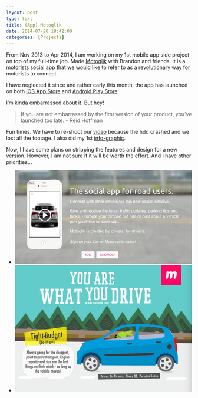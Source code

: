 ```yaml
---
layout: post
type: text
title: (App) Motoqlik
date: 2014-07-20 18:42:00
categories: [Projects]
---
```


From Nov 2013 to Apr 2014, I am working on my 1st mobile app side project on top of my full-time job. Made [Motoqlik](http://motoqlik.com) with Brandon and friends. It is a motorists social app that we would like to refer to as a revolutionary way for motorists to connect.

I have neglected it since and rather early this month, the app has launched on both [iOS App Store](https://itunes.apple.com/us/app/motoqlik/id882273536) and [Android Play Store](https://play.google.com/store/apps/details?id=com.motoqlik.app).

I’m kinda embarrassed about it. But hey!
> If you are not embarrassed by the first version of your product, you’ve launched too late. - Reid Hoffman

Fun times. We have to re-shoot our [video](http://www.youtube.com/watch?v=9LKcY8Ek98s) because the hdd crashed and we lost all the footage. I also did my 1st [info-graphic](http://buff.ly/1zi1My7).

Now, I have some plans on stripping the features and design for a new version. However, I am not sure if it will be worth the effort. And I have other priorities...

<ul class="rslides">
	<li><img src="/img/mq-01.png"></li>
	<li><img src="/img/mq-02.png"></li>
</ul>

